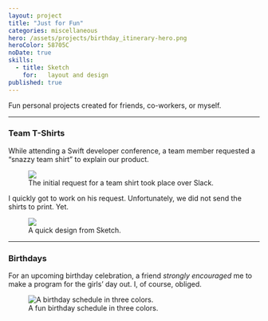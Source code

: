 ```yaml
---
layout: project
title: "Just for Fun"
categories: miscellaneous
hero: /assets/projects/birthday_itinerary-hero.png
heroColor: 58705C
noDate: true
skills:
  - title: Sketch
    for:   layout and design
published: true
---
```

Fun personal projects created for friends, co-workers, or myself.

<hr>

### Team T-Shirts

While attending a Swift developer conference, a team member requested a “snazzy
team shirt” to explain our product.

<figure class="figure--image">
  <img src="{{ site.baseurl }}/assets/projects/cxalloy_snazzy_shirt-slack.png">
  <figcaption>The initial request for a team shirt took place over Slack.</figcaption>
</figure>

I quickly got to work on his request. Unfortunately, we did not send the shirts
to print. Yet.

<figure class="figure--small">
  <img src="{{ site.url }}/assets/projects/cxalloy_snazzy_shirt.png">
  <figcaption>A quick design from Sketch.</figcaption>
</figure>

<hr>

### Birthdays

For an upcoming birthday celebration, a friend _strongly encouraged_ me to make
a program for the girls’ day out. I, of course, obliged.

<figure class="figure--image">
  <img src="{{ site.url }}/assets/projects/birthday_itinerary.png"
  alt="A birthday schedule in three colors.">
  <figcaption>A fun birthday schedule in three colors.</figcaption>
</figure>
